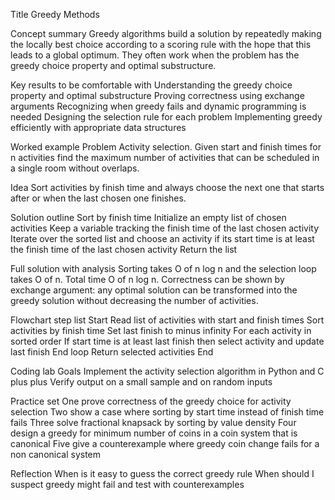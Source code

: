 Title
Greedy Methods

Concept summary
Greedy algorithms build a solution by repeatedly making the locally best choice according to a scoring rule with the hope that this leads to a global optimum. They often work when the problem has the greedy choice property and optimal substructure.

Key results to be comfortable with
Understanding the greedy choice property and optimal substructure
Proving correctness using exchange arguments
Recognizing when greedy fails and dynamic programming is needed
Designing the selection rule for each problem
Implementing greedy efficiently with appropriate data structures

Worked example
Problem
Activity selection. Given start and finish times for n activities find the maximum number of activities that can be scheduled in a single room without overlaps.

Idea
Sort activities by finish time and always choose the next one that starts after or when the last chosen one finishes.

Solution outline
Sort by finish time
Initialize an empty list of chosen activities
Keep a variable tracking the finish time of the last chosen activity
Iterate over the sorted list and choose an activity if its start time is at least the finish time of the last chosen activity
Return the list

Full solution with analysis
Sorting takes O of n log n and the selection loop takes O of n. Total time O of n log n. Correctness can be shown by exchange argument: any optimal solution can be transformed into the greedy solution without decreasing the number of activities.

Flowchart step list
Start
Read list of activities with start and finish times
Sort activities by finish time
Set last finish to minus infinity
For each activity in sorted order
If start time is at least last finish then select activity and update last finish
End loop
Return selected activities
End

Coding lab
Goals
Implement the activity selection algorithm in Python and C plus plus
Verify output on a small sample and on random inputs

Practice set
One prove correctness of the greedy choice for activity selection
Two show a case where sorting by start time instead of finish time fails
Three solve fractional knapsack by sorting by value density
Four design a greedy for minimum number of coins in a coin system that is canonical
Five give a counterexample where greedy coin change fails for a non canonical system

Reflection
When is it easy to guess the correct greedy rule
When should I suspect greedy might fail and test with counterexamples
